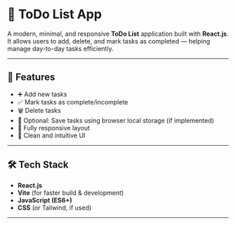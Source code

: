 # 📝 ToDo List App

A modern, minimal, and responsive **ToDo List** application built with **React.js**. It allows users to add, delete, and mark tasks as completed — helping manage day-to-day tasks efficiently.

---

## 🚀 Features

- ➕ Add new tasks
- ✅ Mark tasks as complete/incomplete
- 🗑️ Delete tasks
- 💾 Optional: Save tasks using browser local storage (if implemented)
- 📱 Fully responsive layout
- 🎨 Clean and intuitive UI

---

## 🛠 Tech Stack

- **React.js**
- **Vite** (for faster build & development)
- **JavaScript (ES6+)**
- **CSS** (or Tailwind, if used)

---


